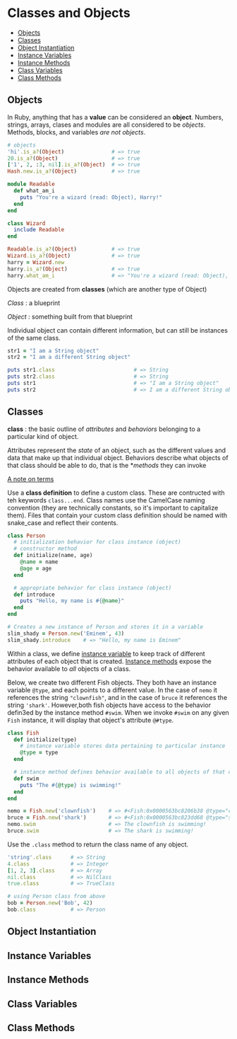 # Classes and Objects #

- [Objects](#objects)
- [Classes](#classes)
- [Object Instantiation](#initializing-a-new-object)
- [Instance Variables](#instance-variables)
- [Instance Methods](#instance-methods)
- [Class Variables](#class-variables)
- [Class Methods](#class-methods)

## Objects ##

In Ruby, anything that has a **value** can be considered an **object**. Numbers, strings, arrays, clases and modules are all considered to be *objects*. Methods, blocks, and variables *are not objects*.

```ruby
# objects
'hi'.is_a?(Object)               # => true
20.is_a?(Object)                 # => true
['1', 2, :3, nil].is_a?(Object)  # => true
Hash.new.is_a?(Object)           # => true

module Readable
  def what_am_i
    puts "You're a wizard (read: Object), Harry!"
  end
end

class Wizard
  include Readable
end

Readable.is_a?(Object)           # => true
Wizard.is_a?(Object)             # => true
harry = Wizard.new 
harry.is_a?(Object)              # => true
harry.what_am_i                  # => "You're a wizard (read: Object), Harry!"
```

Objects are created from **classes** (which are another type of Object)

*Class*
: a blueprint

*Object*
: something built from that blueprint

Individual object can contain different information, but can still be instances of the same class.

```ruby
str1 = "I am a String object"
str2 = "I am a different String object"

puts str1.class                         # => String
puts str2.class                         # => String
puts str1                               # => "I am a String object"
puts str2                               # => I am a different String object"
```

## Classes ##

**class**
: the basic outline of *attributes* and *behaviors* belonging to a particular kind of object.

Attributes represent the *state* of an object, such as the different values and data that make up that individual object. Behaviors describe what objects of that class should be able to do, that is the **methods* they can invoke

[A note on terms](#a-note-on-terms)

Use a **class definition** to define a custom class. These are contructed with teh keywords `class...end`. Class names use the CamelCase naming convention (they are technically constants, so it's important to capitalize them). Files that contain your custom class definition should be named with snake_case and reflect their contents.

```ruby
class Person
  # initialization behavior for class instance (object)
  # constructor method
  def initialize(name, age)
    @name = name
    @age = age
  end

  # appropriate behavior for class instance (object)
  def introduce
    puts "Hello, my name is #{@name}"
  end
end

# Creates a new instance of Person and stores it in a variable
slim_shady = Person.new('Eminem', 43)
slim_shady.introduce    # => "Hello, my name is Eminem"
```

Within a class, we define [instance variable](#instance-variables) to keep track of different attributes of each object that is created. [Instance methods](#instance-methods) expose the behavior available to *all* objects of a class.

Below, we create two different Fish objects. They both have an instance variable `@type`, and each points to a different value. In the case of `nemo` it references the string `"clownfish"`, and in the case of `bruce` it references the string `'shark'`. However,both fish objects have access to the behavior defin3ed by the instance method `#swim`. When we invoke `#swim` on any given `Fish` instance, it will display that object's attribute `@#type`.

```ruby
class Fish
  def initialize(type)
    # instance variable stores data pertaining to particular instance
    @type = type
  end

  # instance method defines behavior available to all objects of that class
  def swim
    puts "The #{@type} is swimming!"
  end
end

nemo = Fish.new('clownfish')    # => #<Fish:0x0000563bc8206b38 @type="clownfish">
bruce = Fish.new('shark')       # => #<Fish:0x0000563bc823dd68 @type="shark">
nemo.swim                       # => The clownfish is swimming!
bruce.swim                      # => The shark is swimming!
```

Use the `.class` method to return the class name of any object.

```ruby
'string'.class      # => String
4.class             # => Integer
[1, 2, 3].class     # => Array
nil.class           # => NilClass
true.class          # => TrueClass

# using Person class from above
bob = Person.new('Bob', 42)
bob.class           # => Person
```

## Object Instantiation ##

## Instance Variables ##

## Instance Methods ##

## Class Variables ##

## Class Methods ##
